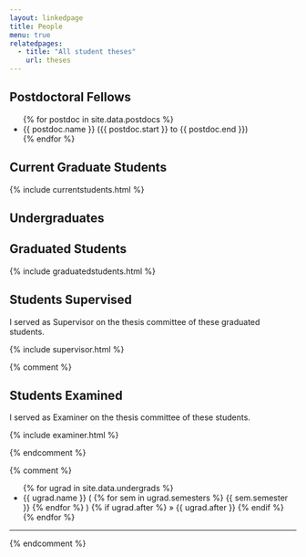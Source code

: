 ```yaml
---
layout: linkedpage
title: People
menu: true
relatedpages:
  - title: "All student theses"
    url: theses
---
```



## Postdoctoral Fellows

<ul>
{% for postdoc in site.data.postdocs %}
    <li>{{ postdoc.name }} <span class="smaller">({{ postdoc.start }} to {{ postdoc.end }})</span>
        <!-- <ul class="smaller"><li>After: {{ postdoc.after }}</li></ul> -->
    </li>
{% endfor %}
</ul>

## Current Graduate Students

{% include currentstudents.html %}

## Undergraduates


## Graduated Students

{% include graduatedstudents.html %}


## Students Supervised

I served as Supervisor on the thesis committee of these graduated students.

{% include supervisor.html %}

{% comment %}

## Students Examined

I served as Examiner on the thesis committee of these students.

{% include examiner.html %}

{% endcomment %}

{% comment %}
<ul>
{% for ugrad in site.data.undergrads %}
    <li>{{ ugrad.name }}
        <span class="smaller">(
        {% for sem in ugrad.semesters %}
            {{ sem.semester }}
        {% endfor %}
        )
        {% if ugrad.after %}
            &raquo; {{ ugrad.after }}
        {% endif %}
        </span>
        <!--
        <ul class="smaller">
        {% for sem in ugrad.semesters %}
            <li>{{ sem.semester }} (Funding: {{ sem.funding }})</li>
        {% endfor %}
        </li>
        {% if ugrad.after %}
            <li>After: {{ ugrad.after }}</li>
        {% endif %}
        </ul>
        -->
    </li>
{% endfor %}
</ul>

<hr/>
{% endcomment %}